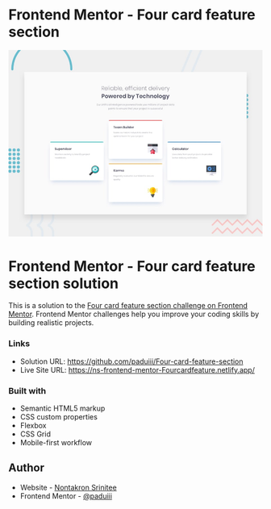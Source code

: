 # Frontend Mentor - Four card feature section

![Design preview for the Four card feature section coding challenge](./design/desktop-preview.jpg)

# Frontend Mentor - Four card feature section solution

This is a solution to the [Four card feature section challenge on Frontend Mentor](https://www.frontendmentor.io/challenges/four-card-feature-section-weK1eFYK). Frontend Mentor challenges help you improve your coding skills by building realistic projects. 

### Links

- Solution URL: https://github.com/paduiii/Four-card-feature-section
- Live Site URL: https://ns-frontend-mentor-Fourcardfeature.netlify.app/

### Built with

- Semantic HTML5 markup
- CSS custom properties
- Flexbox
- CSS Grid
- Mobile-first workflow

## Author

- Website - [Nontakron Srinitee](https://github.com/paduiii)
- Frontend Mentor - [@paduiii](https://www.frontendmentor.io/profile/paduiii)
